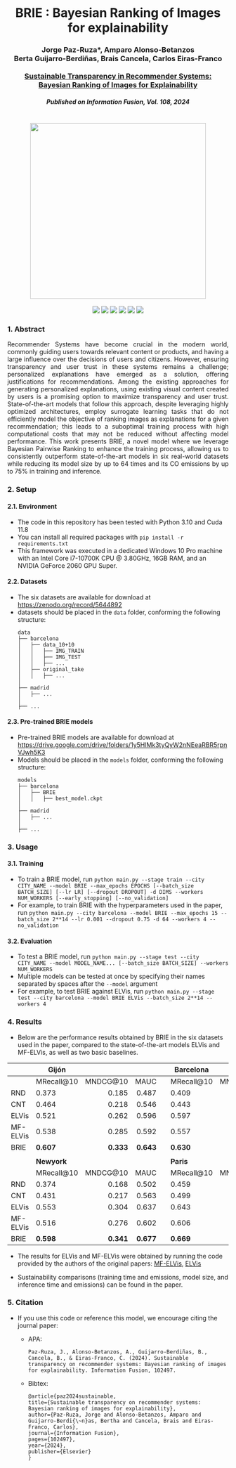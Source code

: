 # <div align="center"> BRIE : Bayesian Ranking of Images for explainability </div>

### <div align="center"> Jorge Paz-Ruza*, Amparo Alonso-Betanzos <br> Berta Guijarro-Berdiñas, Brais Cancela, Carlos Eiras-Franco <br> <br> [Sustainable Transparency in Recommender Systems: <br> Bayesian Ranking of Images for Explainability](https://doi.org/10.1016/j.inffus.2024.102497) </div>

##### <div align="center"> Published on <b>Information Fusion</b>, Vol. 108, 2024</div>







<br>

<div align="center"><img src="https://media.licdn.com/dms/image/v2/D5622AQHXcMV1koKxrw/feedshare-shrink_2048_1536/feedshare-shrink_2048_1536/0/1717443614322?e=1730332800&v=beta&t=2F_jRrOCeF55B4Qv1ei_Q-rewvdL7PYJ1Jm1KIsqDvI" width="400"></div>

<br>

<div align="center">
    <img src="https://img.shields.io/endpoint.svg?url=https://paperswithcode.com/badge/sustainable-transparency-in-recommender/image-based-recommendation-explainability-on"/>
    <img src="https://img.shields.io/endpoint.svg?url=https://paperswithcode.com/badge/sustainable-transparency-in-recommender/image-based-recommendation-explainability-on-5"/>
    <img src="https://img.shields.io/endpoint.svg?url=https://paperswithcode.com/badge/sustainable-transparency-in-recommender/image-based-recommendation-explainability-on-2"/>
    <img src="https://img.shields.io/endpoint.svg?url=https://paperswithcode.com/badge/sustainable-transparency-in-recommender/image-based-recommendation-explainability-on-3"/>
    <img src="https://img.shields.io/endpoint.svg?url=https://paperswithcode.com/badge/sustainable-transparency-in-recommender/image-based-recommendation-explainability-on-4"/>
    <img src="https://img.shields.io/endpoint.svg?url=https://paperswithcode.com/badge/sustainable-transparency-in-recommender/image-based-recommendation-explainability-on-1"/>
</div>


### 1. Abstract

<p align="justify"> Recommender Systems have become crucial in the modern world, commonly guiding users towards relevant content or products, and having a large influence over the decisions of users and citizens. However, ensuring transparency and user trust in these systems remains a challenge; personalized explanations have emerged as a solution, offering justifications for recommendations. Among the existing approaches for generating personalized explanations, using existing visual content created by users is a promising option to maximize transparency and user trust. State-of-the-art models that follow this approach, despite leveraging highly optimized architectures, employ surrogate learning tasks that do not efficiently model the objective of ranking images as explanations for a given recommendation; this leads to a suboptimal training process with high computational costs that may not be reduced without affecting model performance. This work presents BRIE, a novel model where we leverage Bayesian Pairwise Ranking to enhance the training process, allowing us to consistently outperform state-of-the-art models in six real-world datasets while reducing its model size by up to 64 times and its CO
 emissions by up to 75% in training and inference.</p>

### 2. Setup

#### 2.1. Environment
- The code in this repository has been tested with Python 3.10 and Cuda 11.8
- You can install all required packages with `pip install -r requirements.txt`
- This framework was executed in a dedicated Windows 10 Pro machine with an Intel Core i7-10700K CPU @ 3.80GHz, 16GB RAM, and an NVIDIA GeForce 2060 GPU Super.

#### 2.2. Datasets
- The six datasets are available for download at https://zenodo.org/record/5644892
- datasets should be placed in the `data` folder, conforming the following structure:
    ```
    data
    ├── barcelona
    │   ├── data_10+10
    │   │   ├── IMG_TRAIN
    │   │   ├── IMG_TEST
    │   │   ├── ...
    │   ├── original_take
    │   │   ├── ...
    │   
    ├── madrid
    │   ├── ...
    │
    ├── ...
    ```

#### 2.3. Pre-trained BRIE models
- Pre-trained BRIE models are available for download at https://drive.google.com/drive/folders/1y5HlMk3tyQyW2nNEeaRBR5rpnVJwh5K3
- Models should be placed in the `models` folder, conforming the following structure:
    ```
    models
    ├── barcelona
    │   ├── BRIE
    │   │   ├── best_model.ckpt
    │   
    ├── madrid
    │   ├── ...
    │
    ├── ...
    ```
### 3. Usage

#### 3.1. Training
- To train a BRIE model, run `python main.py --stage train --city CITY_NAME --model BRIE --max_epochs EPOCHS [--batch_size BATCH_SIZE] [--lr LR] [--dropout DROPOUT] -d DIMS --workers NUM_WORKERS [--early_stopping] [--no_validation]`
- For example, to train BRIE with the hyperparameters used in the paper, run `python main.py --city barcelona --model BRIE --max_epochs 15 --batch_size 2**14 --lr 0.001 --dropout 0.75 -d 64 --workers 4 --no_validation`

#### 3.2. Evaluation
- To test a BRIE model, run `python main.py --stage test --city CITY_NAME --model MODEL_NAME... [--batch_size BATCH_SIZE] --workers NUM_WORKERS`
- Multiple models can be tested at once by specifying their names separated by spaces after the `--model` argument
- For example, to test BRIE against ELVis, run `python main.py --stage test --city barcelona --model BRIE ELVis --batch_size 2**14 --workers 4`

### 4. Results

- Below are the performance results obtained by BRIE in the six datasets used in the paper, compared to the state-of-the-art models ELVis and MF-ELVis, as well as two basic baselines. 

<div align="center">

|          | **Gijón**   |           |           |   | **Barcelona** |           |           |   | **Madrid** |           |           |
|----------|-------------|----------:|----------:|---|---------------|----------:|----------:|---|------------|----------:|----------:|
|          | MRecall@10  | MNDCG@10  | MAUC      |   | MRecall@10    | MNDCG@10  | MAUC      |   | MRecall@10 | MNDCG@10  | MAUC      |
| RND      |       0.373 |     0.185 |     0.487 |   |         0.409 |     0.186 |     0.502 |   |      0.374 |     0.171 |     0.499 |
| CNT      |       0.464 |     0.218 |     0.546 |   |         0.443 |     0.219 |     0.554 |   |      0.420 |     0.203 |     0.557 |
| ELVis    |       0.521 |     0.262 |     0.596 |   |         0.597 |     0.327 |     0.631 |   |      0.572 |     0.314 |     0.638 |
| MF-ELVis |       0.538 |     0.285 |     0.592 |   |         0.557 |     0.293 |     0.596 |   |      0.528 |     0.279 |     0.601 |
| BRIE     |   **0.607** | **0.333** | **0.643** |   |     **0.630** | **0.368** | **0.663** |   |  **0.612** | **0.348** | **0.673** |
|          |             |           |           |   |               |           |           |   |            |           |           |
|          | **Newyork** |           |           |   | **Paris**     |           |           |   | **London** |           |           |
|          | MRecall@10  | MNDCG@10  | MAUC      |   | MRecall@10    | MNDCG@10  | MAUC      |   | MRecall@10 | MNDCG@10  | MAUC      |
| RND      |       0.374 |     0.168 |     0.502 |   |         0.459 |     0.209 |     0.502 |   |      0.342 |     0.155 |     0.500 |
| CNT      |       0.431 |     0.217 |     0.563 |   |         0.499 |     0.245 |     0.557 |   |      0.400 |     0.200 |     0.562 |
| ELVis    |       0.553 |     0.304 |     0.637 |   |         0.643 |     0.352 |     0.630 |   |      0.530 |     0.293 |     0.629 |
| MF-ELVis |       0.516 |     0.276 |     0.602 |   |         0.606 |     0.323 |     0.596 |   |      0.531 |     0.267 |     0.597 |
| BRIE     |   **0.598** | **0.341** | **0.677** |   |     **0.669** | **0.391** | **0.666** |   |  **0.563** | **0.318** | **0.665** |

</div>




- The results for ELVis and MF-ELVis were obtained by running the code provided by the authors of the original papers: [MF-ELVis](https://github.com/Kominaru/tfg-komi), [ELVis](https://github.com/pablo-pnunez/ELVis)

- Sustainability comparisons (training time and emissions, model size, and inference time and emissions) can be found in the paper.

### 5. Citation

- If you use this code or reference this model, we encourage citing the journal paper:

  - APA:
    ```
    Paz-Ruza, J., Alonso-Betanzos, A., Guijarro-Berdiñas, B., Cancela, B., & Eiras-Franco, C. (2024). Sustainable transparency on recommender systems: Bayesian ranking of images for explainability. Information Fusion, 102497.
    ```

  - Bibtex:
    ```
    @article{paz2024sustainable,
    title={Sustainable transparency on recommender systems: Bayesian ranking of images for explainability},
    author={Paz-Ruza, Jorge and Alonso-Betanzos, Amparo and Guijarro-Berdi{\~n}as, Bertha and Cancela, Brais and Eiras-Franco, Carlos},
    journal={Information Fusion},
    pages={102497},
    year={2024},
    publisher={Elsevier}
    }
    ```
